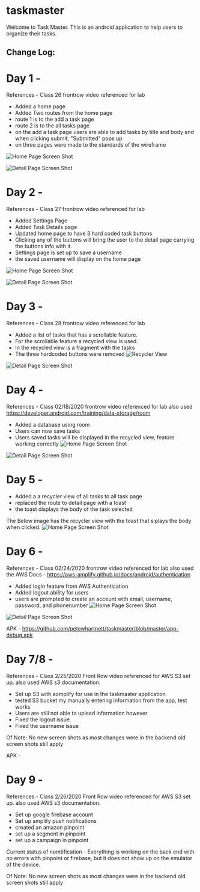 # taskmaster

Welcome to Task Master. This is an android application to help users to organize their tasks. 



## Change Log:

# Day 1 - 
References - Class 26 frontrow video referenced for lab
- Added a home page
- Added Two routes from the home page
- route 1 is to the add a task page
- route 2 is to the all tasks page
- on the add a task page users are able to add tasks by title and body and when clicking submit, "Submitted" pops up
- on three pages were made to the standards of the wireframe 


![Home Page Screen Shot](https://github.com/petewhartnett/taskmaster/blob/master/Screen%20Shot%202020-02-11%20at%2012.33.49%20PM.png)

![Detail Page Screen Shot](https://github.com/petewhartnett/taskmaster/blob/master/Screen%20Shot%202020-02-11%20at%2012.33.24%20PM.png)


# Day 2 - 
References - Class 27 frontrow video referenced for lab
- Added Settings Page
- Added Task Details page 
- Updated home page to have 3 hard coded task buttons
- Clicking any of the buttons will bring the user to the detail page carrying the buttons info with it.
- Settings page is set up to save a username
- the saved username will display on the home page

![Home Page Screen Shot](https://github.com/petewhartnett/taskmaster/blob/master/Screen%20Shot%202020-02-12%20at%2012.56.05%20PM.png)

![Detail Page Screen Shot](https://github.com/petewhartnett/taskmaster/blob/master/Screen%20Shot%202020-02-12%20at%2012.59.15%20PM.png)


# Day 3 - 
References - Class 28 frontrow video referenced for lab 
- Added a list of tasks that has a scrollable feature. 
- For the scrollable feature a recycled view is used.
- In the recycled view is a fragment with the tasks
- The three hardcoded buttons were removed
![Recycler View ](https://github.com/petewhartnett/taskmaster/blob/master/Screen%20Shot%202020-02-13%20at%2012.51.51%20PM.png)

![Detail Page Screen Shot](https://github.com/petewhartnett/taskmaster/blob/master/Screen%20Shot%202020-02-13%20at%2012.52.11%20PM.png)

# Day 4 - 
References - Class 02/18/2020 frontrow video referenced for lab 
also used https://developer.android.com/training/data-storage/room
- Added a database using room
- Users can now save tasks
- Users saved tasks will be displayed in the recycled view, feature working correctly
![Home Page Screen Shot](https://github.com/petewhartnett/taskmaster/blob/master/Screen%20Shot%202020-02-13%20at%2012.51.51%20PM.png)

![Detail Page Screen Shot](https://github.com/petewhartnett/taskmaster/blob/master/Screen%20Shot%202020-02-13%20at%2012.52.11%20PM.png)



# Day 5 - 

- Added a a recycler view of all tasks to all task page
- replaced the route to detail page with a toast
- the toast displays the body of the task selected 

The Below image has the recycler view with the toast that siplays the body when clicked. 
![Home Page Screen Shot](https://github.com/petewhartnett/taskmaster/blob/master/Screen%20Shot%202020-02-20%20at%202.33.35%20PM.png)



# Day 6 - 
References - Class 02/24/2020 frontrow video referenced for lab 
also used the AWS Docs - https://aws-amplify.github.io/docs/android/authentication
- Added login feature from AWS Authentication 
- Added logout ability for users
- users are prompted to create an account with email, username, password, and phonenumber
![Home Page Screen Shot](https://github.com/petewhartnett/taskmaster/blob/master/Screen%20Shot%202020-02-25%20at%2012.44.56%20PM.png)

![Detail Page Screen Shot](https://github.com/petewhartnett/taskmaster/blob/master/Screen%20Shot%202020-02-25%20at%2012.57.01%20PM.png
)

APK - https://github.com/petewhartnett/taskmaster/blob/master/app-debug.apk


# Day 7/8 - 
References - Class 2/25/2020 Front Row video referenced for AWS S3 set up. 
also used AWS s3 documentation. 
- Set up S3 with aomplify for use in the taskmaster application
- tested S3 bucket my manually entering information from the app, test works
- Users are still not able to uplead information however
- Fixed the logout issue
- Fixed the username issue

Of Note: No new screen shots as most changes were in the backend old screen shots still apply

APK - 



# Day 9 - 
References - Class 2/26/2020 Front Row video referenced for AWS S3 set up. 
also used AWS s3 documentation. 
- Set up google firebase account 
- Set up amplify push notifications
- created an amazon pinpoint
- set up a segment in pinpoint
- set up a campaign in pinpoint

Current status of nomtification - Everything is working on the back end with no errors with pinpoint or firebase, but it does not show up on the emulator of the device. 

Of Note: No new screen shots as most changes were in the backend old screen shots still apply

